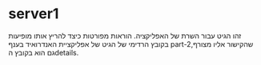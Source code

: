# server1
זהו הגיט עבור השרת של האפליקציה.
הוראות מפורטות כיצד להריץ אותו מופיעות בקובץ הרדימי של הגיט של אפליקציית האנדרואיד בענף part-2,שהקישור אליו מצורף גם הוא בקובץ הdetails.
